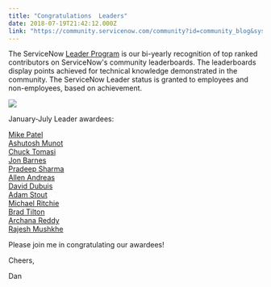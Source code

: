 ```yaml
---
title: "Congratulations  Leaders"
date: 2018-07-19T21:42:12.000Z
link: "https://community.servicenow.com/community?id=community_blog&sys_id=fff2e017db9b5f401cd8a345ca96190d"
---
```

<p>The ServiceNow <a href="community?id&#61;community_article&amp;sys_id&#61;5d0daaa5dbd0dbc01dcaf3231f961946" rel="nofollow">Leader Program</a> is our bi-yearly recognition of top ranked contributors on ServiceNow&#39;s community leaderboards. The leaderboards display points achieved for technical knowledge demonstrated in the community. The ServiceNow Leader status is granted to employees and non-employees, based on achievement.  </p>
<p><img style="max-width: 100%; max-height: 480px;" src="4250281bdb1b5f401cd8a345ca961949.iix" /></p>
<p>January-July Leader awardees:</p>
<p><a href="community?id&#61;community_user_profile&amp;user&#61;d13f0e65db181fc09c9ffb651f961905" rel="nofollow">Mike Patel</a><br /><a href="community?id&#61;community_user_profile&amp;user&#61;2a131665db1c1fc09c9ffb651f9619fb" rel="nofollow">Ashutosh Munot</a><br /><a href="community?id&#61;community_user_profile&amp;user&#61;7ae05a61db981fc09c9ffb651f9619a2" rel="nofollow">Chuck Tomasi</a><br /><a href="community?id&#61;community_user_profile&amp;user&#61;703f4a65db181fc09c9ffb651f9619e2" rel="nofollow">Jon Barnes</a><br /><a href="community?id&#61;community_user_profile&amp;user&#61;ce3fce65db181fc09c9ffb651f96192f" rel="nofollow">Pradeep Sharma</a><br /><a href="community?id&#61;community_user_profile&amp;user&#61;169ecae9dbd41fc09c9ffb651f961975" rel="nofollow">Allen Andreas</a><br /><a href="community?id&#61;community_user_profile&amp;user&#61;2d6e8a29dbd41fc09c9ffb651f961910" rel="nofollow">David Dubuis</a><br /><a href="community?id&#61;community_user_profile&amp;user&#61;7ac2d221db1c1fc09c9ffb651f961980" rel="nofollow">Adam Stout</a><br /><a href="community?id&#61;community_user_profile&amp;user&#61;c060d269db581fc09c9ffb651f961901" rel="nofollow">Michael Ritchie</a><br /><a href="community?id&#61;community_user_profile&amp;user&#61;90e1da21dbd81fc09c9ffb651f961977" rel="nofollow">Brad Tilton</a><br /><a href="community?id&#61;community_user_profile&amp;user&#61;66431a29db1c1fc09c9ffb651f96192b" rel="nofollow">Archana Reddy</a><br /><a href="community?id&#61;community_user_profile&amp;user&#61;9a72daa9dbd81fc09c9ffb651f96192f" rel="nofollow">Rajesh Mushkhe</a></p>
<p>Please join me in congratulating our awardees!</p>
<p>Cheers,</p>
<p>Dan</p>